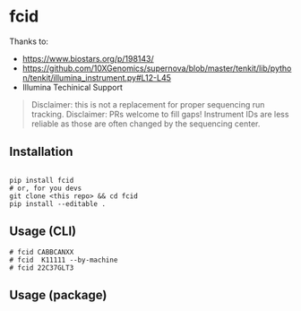 # fcid

Thanks to:

- https://www.biostars.org/p/198143/
- https://github.com/10XGenomics/supernova/blob/master/tenkit/lib/python/tenkit/illumina_instrument.py#L12-L45
- Illumina Techinical Support

> Disclaimer: this is not a replacement for proper sequencing run tracking.
> Disclaimer: PRs welcome to fill gaps!  Instrument IDs are less reliable as those are often changed by the sequencing center.


## Installation

```

pip install fcid
# or, for you devs
git clone <this repo> && cd fcid
pip install --editable .

```

## Usage (CLI)


```
# fcid CABBCANXX
# fcid  K11111 --by-machine
# fcid 22C37GLT3
```


## Usage (package)
